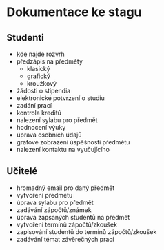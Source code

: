 # Dokumentace ke stagu

## Studenti
- kde najde rozvrh
- předzápis na předměty
    - klasický
    - grafický
    - kroužkový
- žádosti o stipendia
- elektronické potvrzení o studiu
- zadání prací
- kontrola kreditů
- nalezení sylabu pro předmět
- hodnocení výuky
- úprava osobních údajů
- grafové zobrazení  úspěšnosti předmětu
- nalezení kontaktu na vyučujícího

## Učitelé
- hromadný email pro daný předmět
- vytvoření předmětu
- úprava sylabu pro předmět
- zadávání zápočtů/známek
- úprava zapsaných studentů na předmět
- vytvoření termínů zápočtů/zkoušek
- zapisování studentů do termínů zápočtů/zkoušek
- zadávání témat závěrečných prací
